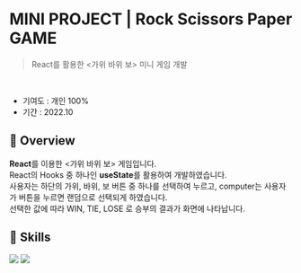 # MINI PROJECT | Rock Scissors Paper GAME
> React를 활용한 <가위 바위 보> 미니 게임 개발
<br>

* 기여도 : 개인 100% <br> 
* 기간 : 2022.10

## 📍 Overview

**React**를 이용한 <가위 바위 보> 게임입니다. <br>
React의 Hooks 중 하나인 **useState**를 활용하여 개발하였습니다.<br>
사용자는 하단의 가위, 바위, 보 버튼 중 하나를 선택하여 누르고, computer는 사용자가 버튼을 누르면 랜덤으로 선택되게 하였습니다.<br>
선택한 값에 따라 WIN, TIE, LOSE 로 승부의 결과가 화면에 나타납니다.

## 🚀 Skills 
<img src="https://img.shields.io/badge/react-61DAFB?style=for-the-badge&logo=react&logoColor=black"> <img src="https://img.shields.io/badge/netlify-00C7B7?style=for-the-badge&logo=netlify&logoColor=white"> 
<br><br>
